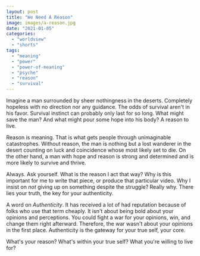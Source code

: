 ```yaml
---
layout: post
title: "We Need A Reason"
image: images/a-reason.jpg
date: "2021-01-05"
categories: 
  - "worldview"
  - "shorts"
tags: 
  - "meaning"
  - "power"
  - "power-of-meaning"
  - "psyche"
  - "reason"
  - "survival"
---
```


Imagine a man surrounded by sheer nothingness in the deserts. Completely hopeless with no direction nor any guidance. The odds of survival aren't in his favor. Survival instinct can probably only last for so long. 
What might save the man? And what might pour some hope into his body?
A reason to live.

Reason is meaning. That is what gets people through unimaginable catastrophes. Without reason, the man is nothing but a lost wanderer in the desert counting on luck and coincidence whose most likely set to die. On the other hand, a man with hope and reason is strong and determined and is more likely to survive and thrive.

Always. Ask yourself. What is the reason I act that way? Why is this important for me to write that piece, or produce that particular video. Why I insist on _not_ giving up on something despite the struggle? Really why. There lies your truth, the key for your authenticity.

A word on _Authenticity_. It has received a lot of had reputation because of folks who use that term cheaply. It isn't about being bold about your opinions and perceptions. You could fight a war for your opinions, win, and change them right afterward. Therefore, the war wasn't about your opinions in the first place. Authenticity is the gateway for your true self, your core.


What's your reason? 
What's within your true self?
What you're willing to live for?